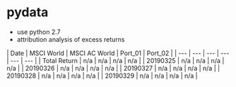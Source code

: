 # pydata
- use python 2.7
- attribution analysis of excess returns

| Date  | MSCI World | MSCI AC World | Port_01 | Port_02 |
| --- | --- | --- | --- | --- | --- |
| Total Return | n/a | n/a | n/a | n/a |
| 20190325 | n/a | n/a | n/a | n/a |
| 20190326 | n/a | n/a | n/a | n/a |
| 20190327 | n/a | n/a | n/a | n/a |
| 20190328 | n/a | n/a | n/a | n/a |
| 20190329 | n/a | n/a | n/a | n/a |
